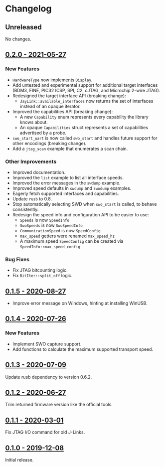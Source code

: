 # Changelog

## Unreleased

No changes.

## [0.2.0 - 2021-05-27](https://github.com/jonas-schievink/jaylink/releases/tag/v0.2.0)

### New Features

- `HardwareType` now implements `Display`.
- Add untested and experimental support for additional target interfaces (BDM3,
  FINE, PIC32 ICSP, SPI, C2, cJTAG, and Microchip 2-wire JTAG).
- Redesigned the target interface API (breaking change):
  - `JayLink::available_interfaces` now returns the set of interfaces instead of an opaque iterator.
- Improved the capabilities API (breaking change):
  - A new `Capability` enum represents every capability the library knows about.
  - An opaque `Capabilities` struct represents a set of capabilities advertised by a probe.
- `swo_start_uart` is now called `swo_start` and handles future support for
  other encodings (breaking change).
- Add a `jtag_scan` example that enumerates a scan chain.

### Other Improvements

- Improved documentation.
- Improved the `list` example to list all interface speeds.
- Improved the error messages in the `swdump` example.
- Improved speed defaults in `swdump` and `swodump` examples.
- Eagerly fetch supported interfaces and capabilities.
- Update `rusb` to 0.8.
- Stop automatically selecting SWD when `swo_start` is called, to behave consistently.
- Redesign the speed info and configuration API to be easier to use:
  - `Speeds` is now `SpeedInfo`
  - `SwoSpeeds` is now `SwoSpeedInfo`
  - `CommunicationSpeed` is now `SpeedConfig`
  - `max_speed` getters were renamed `max_speed_hz`
  - A maximum speed `SpeedConfig` can be created via `SpeedInfo::max_speed_config`

### Bug Fixes

- Fix JTAG bitcounting logic.
- Fix `BitIter::split_off` logic.

## [0.1.5 - 2020-08-27](https://github.com/jonas-schievink/jaylink/releases/tag/v0.1.5)

- Improve error message on Windows, hinting at installing WinUSB.

## [0.1.4 - 2020-07-26](https://github.com/jonas-schievink/jaylink/releases/tag/v0.1.4)

### New Features

- Implement SWO capture support.
- Add functions to calculate the maximum supported transport speed.

## [0.1.3 - 2020-07-09](https://github.com/jonas-schievink/jaylink/releases/tag/v0.1.3)

Update rusb dependency to version 0.6.2.

## [0.1.2 - 2020-06-27](https://github.com/jonas-schievink/jaylink/releases/tag/v0.1.2)

Trim returned firmware version like the official tools.

## [0.1.1 - 2020-03-01](https://github.com/jonas-schievink/jaylink/releases/tag/v0.1.1)

Fix JTAG I/O command for old J-Links.

## [0.1.0 - 2019-12-08](https://github.com/jonas-schievink/jaylink/releases/tag/v0.1.0)

Initial release.
